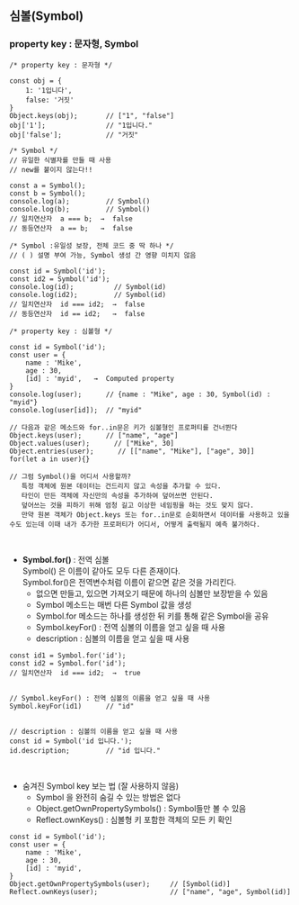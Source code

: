 ## 심볼(Symbol)

### property key : 문자형, Symbol
```
/* property key : 문자형 */

const obj = {
    1: '1입니다',
    false: '거짓'
}
Object.keys(obj);       // ["1", "false"]
obj['1'];               // "1입니다."
obj['false'];           // "거짓"
```

```
/* Symbol */
// 유일한 식별자를 만들 때 사용
// new를 붙이지 않는다!!

const a = Symbol();
const b = Symbol();
console.log(a);         // Symbol()
console.log(b);         // Symbol()
// 일치연산자  a === b;  →  false 
// 동등연산자  a == b;   →  false 
```

```
/* Symbol :유일성 보장, 전체 코드 중 딱 하나 */
// ( ) 설명 부여 가능, Symbol 생성 간 영향 미치지 않음

const id = Symbol('id');
const id2 = Symbol('id');
console.log(id);          // Symbol(id)
console.log(id2);         // Symbol(id)
// 일치연산자  id === id2;  →  false 
// 동등연산자  id == id2;   →  false 
```

```
/* property key : 심볼형 */

const id = Symbol('id');
const user = {
    name : 'Mike',
    age : 30,
    [id] : 'myid',   →  Computed property
}
console.log(user);      // {name : "Mike", age : 30, Symbol(id) : "myid"}
console.log(user[id]);  // "myid"

// 다음과 같은 메소드와 for..in문은 키가 심볼형인 프로퍼티를 건너뛴다
Object.keys(user);      // ["name", "age"]
Object.values(user);      // ["Mike", 30]
Object.entries(user);      // [["name", "Mike"], ["age", 30]]
for(let a in user){}

// 그럼 Symbol()을 어디서 사용할까?
   특정 객체에 원본 데이터는 건드리지 않고 속성을 추가할 수 있다.
   타인이 만든 객체에 자신만의 속성을 추가하여 덮어쓰면 안된다.
   덮어쓰는 것을 피하기 위해 엄청 길고 이상한 네임핑을 하는 것도 맞지 않다.
   만약 원본 객체가 Object.keys 또는 for..in문로 순회하면서 데이터를 사용하고 있을 수도 있는데 이때 내가 추가한 프로퍼티가 어디서, 어떻게 출력될지 예측 불가하다.
```
<br>

- **Symbol.for()** : 전역 심볼   
  Symbol() 은 이름이 같아도 모두 다른 존재이다.   
  Symbol.for()은 전역변수처럼 이름이 같으면 같은 것을 가리킨다.   
  * 없으면 만들고, 있으면 가져오기 때문에 하나의 심볼만 보장받을 수 있음   
  * Symbol 메소드는 매번 다른 Symbol 값을 생성   
  * Symbol.for 메소드는 하나를 생성한 뒤 키를 통해 같은 Symbol을 공유   
  * Symbol.keyFor() : 전역 심볼의 이름을 얻고 싶을 때 사용   
  * description : 심볼의 이름을 얻고 싶을 때 사용   
```
const id1 = Symbol.for('id');
const id2 = Symbol.for('id');
// 일치연산자  id === id2;  →  true 


// Symbol.keyFor() : 전역 심볼의 이름을 얻고 싶을 때 사용
Symbol.keyFor(id1)      // "id" 


// description : 심볼의 이름을 얻고 싶을 때 사용
const id = Symbol('id 입니다.');
id.description;         // "id 입니다."
```
<br>

- 숨겨진 Symbol key 보는 법 (잘 사용하지 않음)   
  * Symbol 을 완전히 숨길 수 있는 방법은 없다   
  * Object.getOwnPropertySymbols() : Symbol들만 볼 수 있음   
  * Reflect.ownKeys() : 심볼형 키 포함한 객체의 모든 키 확인 
```
const id = Symbol('id');
const user = {
    name : 'Mike',
    age : 30,
    [id] : 'myid',
}
Object.getOwnPropertySymbols(user);     // [Symbol(id)]
Reflect.ownKeys(user);                  // ["name", "age", Symbol(id)]
```
